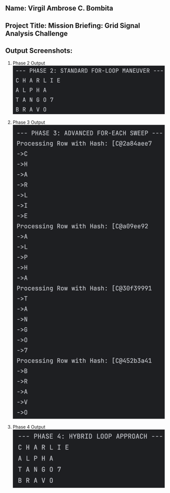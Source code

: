## Name: Virgil Ambrose C. Bombita

## Project Title: Mission Briefing: Grid Signal Analysis Challenge

## Output Screenshots:

1. Phase 2 Output
![img.png](img.png)

2. Phase 3 Output
![img_1.png](img_1.png)

3. Phase 4 Output
![img_2.png](img_2.png)